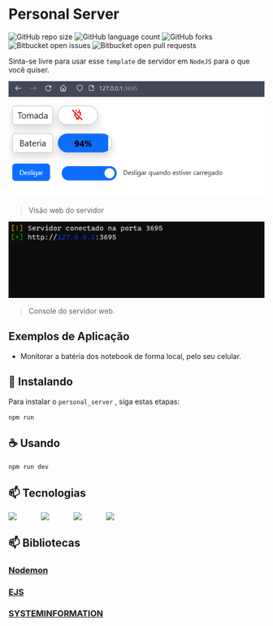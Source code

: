 # Personal Server
![GitHub repo size](https://img.shields.io/github/repo-size/thauanb/personal_server?style=for-the-badge)
![GitHub language count](https://img.shields.io/github/languages/count/thauanb/personal_server?style=for-the-badge)
![GitHub forks](https://img.shields.io/github/forks/thauanb/personal_server?style=for-the-badge)
![Bitbucket open issues](https://img.shields.io/bitbucket/issues/thauanb/personal_server?style=for-the-badge)
![Bitbucket open pull requests](https://img.shields.io/bitbucket/pr-raw/thauanb/personal_server?style=for-the-badge)

 Sinta-se livre para usar esse `template` de servidor em `NodeJS` para o que você quiser.

<img src="imagens/tela_web.png" alt="Exemplo imagem">

> Visão web do servidor

<img src="imagens/tela_console.png" alt="Exemplo imagem">

> Console do servidor web.

## Exemplos de Aplicação

- Monitorar a batéria dos notebook de forma local, pelo seu celular.

## 🚀 Instalando

Para instalar o `personal_server` , siga estas etapas:

```
npm run
```

## ☕ Usando 


```
npm run dev
```



## 📫 Tecnologias 
<div id="container_imgs" style="display:flex">
  <img heigth=32px width=64px src="https://cdn.jsdelivr.net/gh/devicons/devicon/icons/nodejs/nodejs-original.svg" />
  <img heigth=64px width=64px src="https://cdn.jsdelivr.net/gh/devicons/devicon/icons/html5/html5-original.svg" />
  <img heigth=64px width=64px src="https://cdn.jsdelivr.net/gh/devicons/devicon/icons/css3/css3-original.svg" />
  <img heigth=64px width=64px src="https://cdn.jsdelivr.net/gh/devicons/devicon/icons/express/express-original.svg" />
</div>

## 📫 Bibliotecas

### [Nodemon](https://github.com/remy/nodemon)
### [EJS](https://github.com/mde/ejs)
### [SYSTEMINFORMATION](https://github.com/sebhildebrandt/systeminformation)

